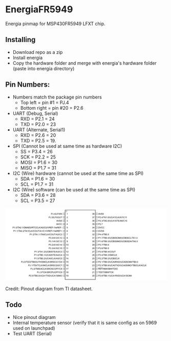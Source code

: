 # EnergiaFR5949
Energia pinmap for MSP430FR5949 LFXT chip.

## Installing
- Download repo as a zip
- Install energia
- Copy the hardware folder and merge with energia's hardware folder (paste into energia directory)

## Pin Numbers:
- Numbers match the package pin numbers
    - Top left = pin #1 = PJ.4
    - Bottom right = pin #20 = P2.6
- UART (Debug, Serial)
    - RXD = P2.1 = 24
    - TXD = P2.0 = 23
- UART (Alternate, Serial1)
    - RXD = P2.6 = 20
    - TXD = P2.5 = 19.
- SPI (Cannot be used at same time as hardware I2C)
    - SS = P3.4 = 26
    - SCK = P2.2 = 25
    - MOSI = P1.6 = 30
    - MISO = P1.7 = 31
- I2C (Wire) hardware (cannot be used at the same time as SPI)
    - SDA = P1.6 = 30
    - SCL = P1.7 = 31
- I2C (Wire) software (can be used at the same time as SPI)
    - SDA = P3.6 = 28
    - SCL = P3.5 = 27

![Pinmap](pins.png)

Credit: Pinout diagram from TI datasheet. 

## Todo
- Nice pinout diagram
- Internal temperature sensor (verify that it is same config as on 5969 used on launchpad)
- Test UART (Serial)
